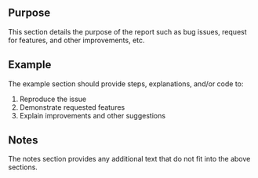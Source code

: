 ## Purpose

This section details the purpose of the report such as bug issues, request for features, and other improvements, etc.

## Example

The example section should provide steps, explanations, and/or code to:

1. Reproduce the issue
2. Demonstrate requested features
3. Explain improvements and other suggestions

## Notes

The notes section provides any additional text that do not fit into the above sections.
